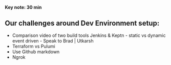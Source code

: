 #### Key note: 30 min

## Our challenges around Dev Environment setup:
- Comparison video of two build tools Jenkins & Keptn - static vs dynamic event driven - Speak to Brad | Utkarsh
- Terraform vs Pulumi
- Use Github markdown
- Ngrok